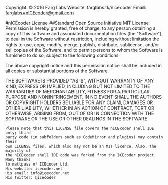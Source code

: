 Copyright: © 2016 Farg Labs
Website:   farglabs.tk/nicecoder
Email:     farglabs+nICEcoder@gmail.com

#nICEcoder License
##Standard Open Source Initiative MIT License
Permission is hereby granted, free of charge, to any person obtaining a copy
of this software and associated documentation files (the "Software"), to deal
in the Software without restriction, including without limitation the rights
to use, copy, modify, merge, publish, distribute, sublicense, and/or sell
copies of the Software, and to permit persons to whom the Software is
furnished to do so, subject to the following conditions:

The above copyright notice and this permission notice shall be included in
all copies or substantial portions of the Software.

THE SOFTWARE IS PROVIDED "AS IS", WITHOUT WARRANTY OF ANY KIND, EXPRESS OR
IMPLIED, INCLUDING BUT NOT LIMITED TO THE WARRANTIES OF MERCHANTABILITY,
FITNESS FOR A PARTICULAR PURPOSE AND NONINFRINGEMENT. IN NO EVENT SHALL THE
AUTHORS OR COPYRIGHT HOLDERS BE LIABLE FOR ANY CLAIM, DAMAGES OR OTHER
LIABILITY, WHETHER IN AN ACTION OF CONTRACT, TORT OR OTHERWISE, ARISING FROM,
OUT OF OR IN CONNECTION WITH THE SOFTWARE OR THE USE OR OTHER DEALINGS IN
THE SOFTWARE.

```
Please note that this LICENSE file covers the nICEcoder shell IDE only; third
party code (in subfolders such as CodeMirror and plugins) may contain their
own LICENSE files, which also may not be an MIT licence. Also, the majority of
the nICEcoder shell IDE code was forked from the ICEcoder project. Many thanks
to mattpass of ICEcoder Ltd.
His website: icecoder.net
His email: info@icecoder.net
His Twitter: @icecoder
```
